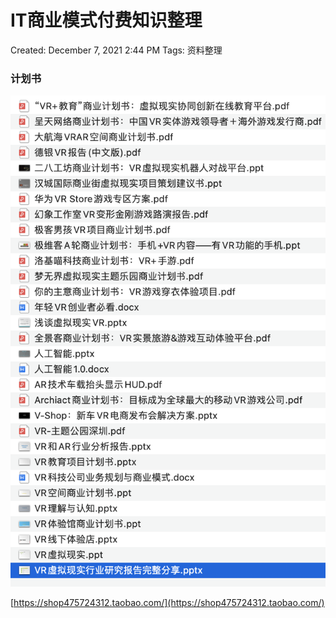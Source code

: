 # IT商业模式付费知识整理

Created: December 7, 2021 2:44 PM
Tags: 资料整理

### 计划书

![Untitled](IT%E5%95%86%E4%B8%9A%E6%A8%A1%E5%BC%8F%E4%BB%98%E8%B4%B9%E7%9F%A5%E8%AF%86%E6%95%B4%E7%90%86%20d278ed548e6149bc9e672043557da68c/Untitled.png)

[https://shop475724312.taobao.com/](https://shop475724312.taobao.com/)